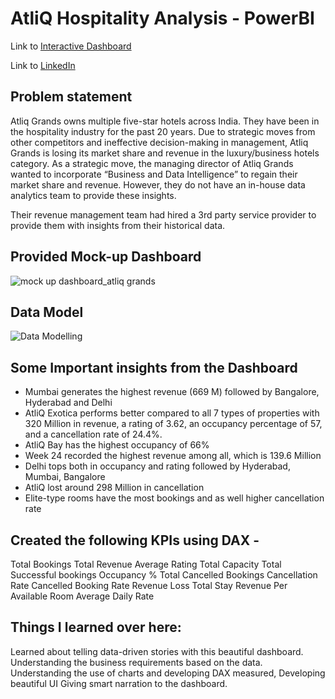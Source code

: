 # AtliQ Hospitality Analysis - PowerBI

Link to [Interactive Dashboard](https://app.powerbi.com/view?r=eyJrIjoiNzAxNzBlNGEtZTkwYS00OWI0LWE5ZWUtMzcwZTgzMGMxMDE5IiwidCI6ImM2ZTU0OWIzLTVmNDUtNDAzMi1hYWU5LWQ0MjQ0ZGM1YjJjNCJ9)

Link to [LinkedIn ](https://www.linkedin.com/posts/rachitajain2004_dataanalysis-hospitalityinsights-atliqhotels-activity-7192800510763024385-NTtK?utm_source=share&utm_medium=member_desktop)

## Problem statement

Atliq Grands owns multiple five-star hotels across India. They have been in the hospitality industry for the past 20 years. Due to strategic moves from other competitors and ineffective decision-making in management, Atliq Grands is losing its market share and revenue in the luxury/business hotels category. As a strategic move, the managing director of Atliq Grands wanted to incorporate “Business and Data Intelligence” to regain their market share and revenue. However, they do not have an in-house data analytics team to provide these insights.

Their revenue management team had hired a 3rd party service provider to provide them with insights from their historical data.



## Provided Mock-up Dashboard
![mock up dashboard_atliq grands](https://github.com/rachita-2004/hospitality-analysis-/assets/156538886/3165c304-5790-42ce-9d13-5f84007ee146)



## Data Model
![Data Modelling](https://github.com/rachita-2004/hospitality-analysis-/assets/156538886/aca97bb5-f611-4575-be70-59fc2edb7777)



## Some Important insights from the Dashboard

- Mumbai generates the highest revenue (669 M) followed by Bangalore, Hyderabad and Delhi
- AtliQ Exotica performs better compared to all 7 types of properties with 320 Million in revenue, a rating of 3.62, an occupancy percentage of 57, and a cancellation rate of 24.4%.
- AtliQ Bay has the highest occupancy of 66%
- Week 24 recorded the highest revenue among all, which is 139.6 Million
- Delhi tops both in occupancy and rating followed by Hyderabad, Mumbai, Bangalore
- AtliQ lost around 298 Million in cancellation 
- Elite-type rooms have the most bookings and as well higher cancellation rate

## Created the following KPIs using DAX -

Total Bookings
Total Revenue
Average Rating
Total Capacity
Total Successful bookings
Occupancy %
Total Cancelled Bookings
Cancellation Rate
Cancelled Booking Rate
Revenue Loss
Total Stay
Revenue Per Available Room 
Average Daily Rate 

## Things I learned over here:

Learned about telling data-driven stories with this beautiful dashboard.
Understanding the business requirements based on the data.
Understanding the use of charts and developing DAX measured,
Developing beautiful UI
Giving smart narration to the dashboard.

